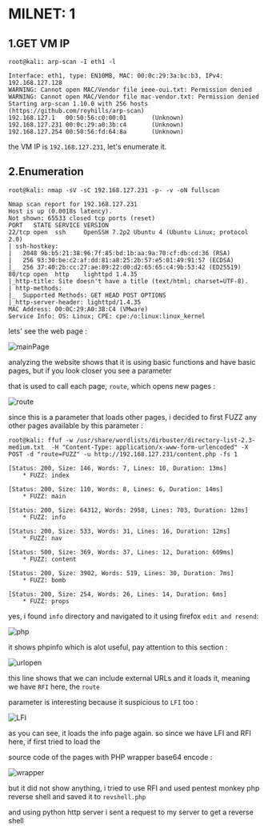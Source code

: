 # MILNET: 1

## 1.GET VM IP

```text
root@kali: arp-scan -I eth1 -l

Interface: eth1, type: EN10MB, MAC: 00:0c:29:3a:bc:b3, IPv4: 192.168.127.128
WARNING: Cannot open MAC/Vendor file ieee-oui.txt: Permission denied
WARNING: Cannot open MAC/Vendor file mac-vendor.txt: Permission denied
Starting arp-scan 1.10.0 with 256 hosts (https://github.com/royhills/arp-scan)
192.168.127.1   00:50:56:c0:00:01       (Unknown)
192.168.127.231 00:0c:29:a0:3b:c4       (Unknown)
192.168.127.254 00:50:56:fd:64:8a       (Unknown)
```

the VM IP is `192.168.127.231`, let's enumerate it.

## 2.Enumeration

```text
root@kali: nmap -sV -sC 192.168.127.231 -p- -v -oN fullscan

Nmap scan report for 192.168.127.231
Host is up (0.0018s latency).
Not shown: 65533 closed tcp ports (reset)
PORT   STATE SERVICE VERSION
22/tcp open  ssh     OpenSSH 7.2p2 Ubuntu 4 (Ubuntu Linux; protocol 2.0)
| ssh-hostkey:
|   2048 9b:b5:21:38:96:7f:85:bd:1b:aa:9a:70:cf:db:cd:36 (RSA)
|   256 93:30:be:c2:af:dd:81:a8:25:2b:57:e5:01:49:91:57 (ECDSA)
|_  256 37:40:2b:cc:27:ae:89:22:d0:d2:65:65:c4:9b:53:42 (ED25519)
80/tcp open  http    lighttpd 1.4.35
|_http-title: Site doesn't have a title (text/html; charset=UTF-8).
| http-methods:
|_  Supported Methods: GET HEAD POST OPTIONS
|_http-server-header: lighttpd/1.4.35
MAC Address: 00:0C:29:A0:3B:C4 (VMware)
Service Info: OS: Linux; CPE: cpe:/o:linux:linux_kernel
```

lets' see the web page :

![mainPage](https://github.com/Git-K3rnel/VulnHub/assets/127470407/1d8bfdcd-6cef-4e90-8159-46237d681b72)

analyzing the website shows that it is using basic functions and have basic pages, but if you look closer you see a parameter

that is used to call each page, `route`, which opens new pages :


![route](https://github.com/Git-K3rnel/VulnHub/assets/127470407/7fb366da-a6bd-4447-85c8-1c60876b3dea)

since this is a parameter that loads other pages, i decided to first FUZZ any other pages available by this parameter :

```text
root@kali: ffuf -w /usr/share/wordlists/dirbuster/directory-list-2.3-medium.txt  -H "Content-Type: application/x-www-form-urlencoded" -X POST -d "route=FUZZ" -u http://192.168.127.231/content.php -fs 1

[Status: 200, Size: 146, Words: 7, Lines: 10, Duration: 13ms]
    * FUZZ: index

[Status: 200, Size: 110, Words: 8, Lines: 6, Duration: 14ms]
    * FUZZ: main

[Status: 200, Size: 64312, Words: 2958, Lines: 703, Duration: 12ms]
    * FUZZ: info

[Status: 200, Size: 533, Words: 31, Lines: 16, Duration: 12ms]
    * FUZZ: nav

[Status: 500, Size: 369, Words: 37, Lines: 12, Duration: 609ms]
    * FUZZ: content

[Status: 200, Size: 3902, Words: 519, Lines: 30, Duration: 7ms]
    * FUZZ: bomb

[Status: 200, Size: 254, Words: 26, Lines: 14, Duration: 6ms]
    * FUZZ: props
```

yes, i found `info` directory and navigated to it using firefox `edit and resend`:

![php](https://github.com/Git-K3rnel/VulnHub/assets/127470407/38b760ba-2a44-4598-aea3-b1390c349ab3)

it shows phpinfo which is alot useful, pay attention to this section :

![urlopen](https://github.com/Git-K3rnel/VulnHub/assets/127470407/74d321a3-7aa5-4f23-ad53-aa2d0c3425e6)

this line shows that we can include external URLs and it loads it, meaning we have `RFI` here, the `route`

parameter is interesting because it suspicious to `LFI` too :

![LFI](https://github.com/Git-K3rnel/VulnHub/assets/127470407/25f01221-8a2c-45b0-87a8-9f48772b0242)

as you can see, it loads the info page again. so since we have LFI and RFI here, if first tried to load the

source code of the pages with PHP wrapper base64 encode :

![wrapper](https://github.com/Git-K3rnel/VulnHub/assets/127470407/1483dd4b-0c48-45ab-a622-bb0bbe4d3040)

but it did not show anything, i tried to use RFI and used pentest monkey php reverse shell and saved it to `revshell.php`

and using python http server i sent a request to my server to get a reverse shell














